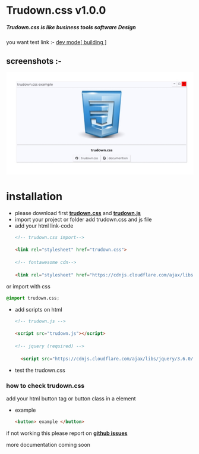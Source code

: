 # Trudown.css v1.0.0

##### Trudown.css is like business tools software Design
you want test link :- [dev mode[ building ]](https://muhammed-radin.github.io/trudown-css)

## screenshots :-
 
 ![src/des.jpg](src/des.jpg)

# installation 
   
 - please download first **[trudown.css](trudown.css)** and **[trudown.js](trudown.js)**
 - import your project or folder add trudown.css and js file
 - add your html link-code 
   ```html
   <!-- trudown.css import-->
   
   <link rel="stylesheet" href="trudown.css">
   
   <!-- fontawesome cdn-->
   
   <link rel="stylesheet" href="https://cdnjs.cloudflare.com/ajax/libs/font-awesome/6.0.0-beta3/css/all.min.css" integrity="sha512-Fo3rlrZj/k7ujTnHg4CGR2D7kSs0v4LLanw2qksYuRlEzO+tcaEPQogQ0KaoGN26/zrn20ImR1DfuLWnOo7aBA==" crossorigin="anonymous" referrerpolicy="no-referrer" />
   ```
  or import with css 
  ```css
  @import trudown.css;
  ```
 - add scripts on html
   ```html
   <!-- trudown.js -->
   
   <script src="trudown.js"></script>
   
   <!-- jquery (required) -->
   
     <script src="https://cdnjs.cloudflare.com/ajax/libs/jquery/3.6.0/jquery.js" integrity="sha512-n/4gHW3atM3QqRcbCn6ewmpxcLAHGaDjpEBu4xZd47N0W2oQ+6q7oc3PXstrJYXcbNU1OHdQ1T7pAP+gi5Yu8g==" crossorigin="anonymous" referrerpolicy="no-referrer"></script>

   ```
 - test the trudown.css 
 
 ### how to check trudown.css 
 
 add your html button tag or button class in a element
 - example 
   ```html
   <button> example </button>
   ```
 if not working this please report on **[github issues](https://github.com/Muhammed-radin/trudown.css/issues)**

 more documentation coming soon 
